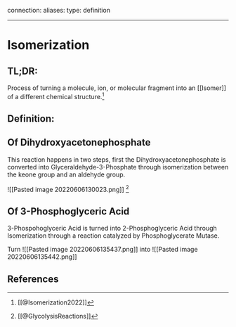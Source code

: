 
connection:
aliases: 
type: definition

---

# Isomerization

## TL;DR:
Process of turning a molecule, ion, or molecular fragment into an [[Isomer]] of a different chemical structure.[^2]

## Definition:

## Of Dihydroxyacetonephosphate
This reaction happens in two steps, first the Dihydroxyacetonephosphate is converted into Glyceraldehyde-3-Phosphate through isomerization between the keone group and an aldehyde group.

![[Pasted image 20220606130023.png]]
[^1]

## Of 3-Phosphoglyceric Acid
3-Phospohoglyceric Acid is turned into 2-Phosphoglyceric Acid through Isomerization through a reaction catalyzed by Phosphoglycerate Mutase.

Turn ![[Pasted image 20220606135437.png]] into ![[Pasted image 20220606135442.png]]

## References

[^1]: [[@GlycolysisReactions]]
[^2]: [[@Isomerization2022]]